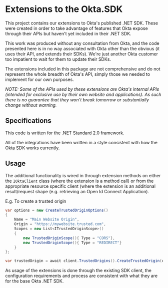 # Extensions to the Okta.SDK

This project contains our extensions to Okta's published .NET SDK. These were created in order to take advantage of features that Okta expose through their APIs but haven't yet included in their .NET SDK.

This work was produced without any consultation from Okta, and the code presented here is in no way associated with Okta other than the obvious (it uses their API, and extends their SDKs). We're just another Okta customer too impatient to wait for them to update their SDKs.

The extensions included in this package are not comprehensive and do not represent the whole breadth of Okta's API, simply those we needed to implement for our own purposes.

_NOTE: Some of the APIs used by these extensions are Okta's internal APIs (intended for exclusive use by their own website and applications). As such there is no guarantee that they won't break tomorrow or substantially change without warning._


## Specifications

This code is written for the .NET Standard 2.0 framework.

All of the integrations have been written in a style consistent with how the Okta SDK works currently.

## Usage

The additional functionality is wired in through extension methods on either the `IOktaClient` class (where the extension is a method call) or from the appropriate resource specific client (where the extension is an additional result/request shape (e.g. retrieving an Open Id Connect Application).

E.g. To create a trusted origin
```c#
var options = new CreateTrustedOriginOptions()
{
    Name = "Main Website Origin",
    Origin = "https://mywebsite.trusted.com",
    Scopes = new List<ITrustedOriginScope>()
    {
        new TrustedOriginScope(){ Type = "CORS"},
        new TrustedOriginScope(){ Type = "REDIRECT"}
    }
};

var trustedOrigin = await client.TrustedOrigins().CreateTrustedOrigin(options, CancellationToken.None);

```

As usage of the extensions is done through the existing SDK client, the configuration requirements and process are consistent with what they are for the base Okta .NET SDK. 
